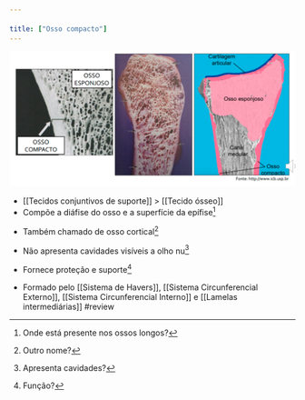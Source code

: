```yaml
---

title: ["Osso compacto"]
---
```

![Pasted image 20210415174040.png](Pasted%20image%2020210415174040.png)
+ [[Tecidos conjuntivos de suporte]] > [[Tecido ósseo]] 
+ Compõe a diáfise do osso e a superfície da epífise[^814861]

[^814861]: Onde está presente nos ossos longos?

+ Também chamado de osso cortical[^912338]

[^912338]: Outro nome?

+ Não apresenta cavidades visíveis a olho nu[^928812]

[^928812]: Apresenta cavidades?

+ Fornece proteção e suporte[^262965]

[^262965]: Função?

+ Formado pelo [[Sistema de Havers]], 	[[Sistema Circunferencial Externo]], [[Sistema Circunferencial Interno]] e [[Lamelas intermediárias]]
#review 

